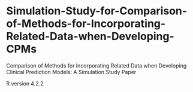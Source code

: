 # Simulation-Study-for-Comparison-of-Methods-for-Incorporating-Related-Data-when-Developing-CPMs
Comparison of Methods for Incorporating Related Data when Developing Clinical Prediction Models: A Simulation Study Paper

R version 4.2.2
